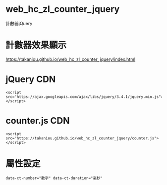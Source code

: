 # web_hc_zl_counter_jquery
計數器jQuery

# 計數器效果顯示
https://takaniou.github.io/web_hc_zl_counter_jquery/index.html

# jQuery CDN

    <script src="https://ajax.googleapis.com/ajax/libs/jquery/3.4.1/jquery.min.js"></script>

# counter.js CDN

    <script src="https://takaniou.github.io/web_hc_zl_counter_jquery/counter.js"></script>

# 屬性設定

    data-ct-number="數字" data-ct-duration="毫秒"